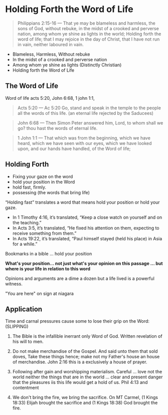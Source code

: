 # Holding Forth the Word of Life

> Philippians 2:15‭-‬16 &mdash; That ye may be blameless and harmless, the sons of God, without rebuke, in the midst of a crooked and perverse nation, among whom ye shine as lights in the world; Holding forth the word of life; that I may rejoice in the day of Christ, that I have not run in vain, neither laboured in vain.

- Blameless, Harmless, Without rebuke
- In the midst of a crooked and perverse nation
- Among whom ye shine as lights (Distinctly Christian)
- Holding forth the Word of Life

## The Word of Life

Word of life acts 5:20, John 6:68, 1 john 1:1,

> Acts 5:20 &mdash; Ac 5:20 Go, stand and speak in the temple to the people all the words of this life. (an eternal life rejected by the Saducees)

> John 6:68 &mdash; Then Simon Peter answered him, Lord, to whom shall we go? thou hast the words of eternal life.

> 1 John 1:1 &mdash; That which was from the beginning, which we have heard, which we have seen with our eyes, which we have looked upon, and our hands have handled, of the Word of life;

## Holding Forth

- Fixing your gaze on the word
- hold your position in the Word
- hold fast, firmly. 
- possessing (the words that bring life)

“Holding fast” translates a word that means hold your position or hold your gaze. 
- In 1 Timothy 4:16, it’s translated, “Keep a close watch on yourself and on the teaching.” 
- In Acts 3:5, it’s translated, “He fixed his attention on them, expecting to receive something from them.” 
- In Acts 19:22, it’s translated, “Paul himself stayed (held his place) in Asia for a while.”

Bookmarks in a bible ... hold your position

**What's your position... not just what's your opinion on this passage ... but where is your life in relation to this word**

Opinions and arguments are a dime a dozen but a life lived is a powerful witness.

"You are here" on sign at niagara

## Application

Time and carnal pressures cause some to lose their grip on the Word: (SLIPPING)

1. The Bible is the infallible inerrant only Word of God. Written revelation of his will to men.

2. Do not make merchandise of the Gospel. And said unto them that sold doves, Take these things hence; make not my Father's house an house of merchandise.
John 2:16 this is a exclusively a house of prayer.

3. Following after gain and worshipping materialism. Careful ... love not the world neither the things that are in the world ... clear and present danger that the pleasures iis this life would get a hold of us. Phil 4:13 and contentment

4. We don't bring the fire, we bring the sacrifice. On MT Carmel, (1 Kings 18:33) Elijah brought the sacrifice and (1 Kings 18:38) God brought the fire.